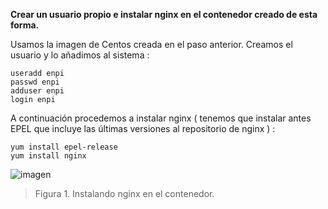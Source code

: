 **Crear un usuario propio e instalar nginx en el contenedor creado de esta forma.**

Usamos la imagen de Centos creada en el paso anterior. Creamos el usuario y lo añadimos al sistema :

```
useradd enpi
passwd enpi
adduser enpi
login enpi
```

A continuación procedemos a instalar nginx ( tenemos que instalar antes EPEL que incluye las últimas versiones al repositorio de nginx ) :

```
yum install epel-release
yum install nginx
```

![imagen](https://i.gyazo.com/5d214b4e42836f81d811b434934d3ba7.png)
> Figura 1. Instalando nginx en el contenedor.

